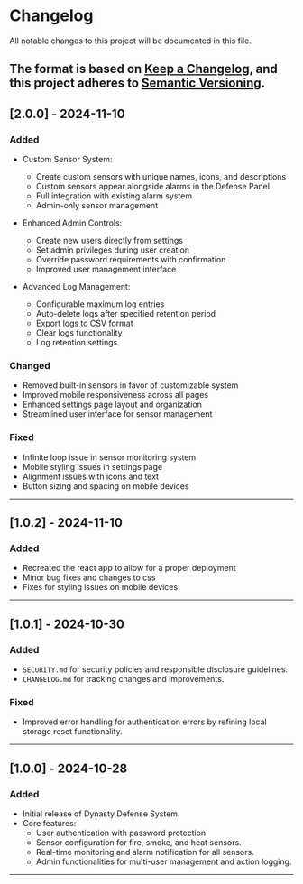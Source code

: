 # Changelog

All notable changes to this project will be documented in this file.

The format is based on [Keep a Changelog](https://keepachangelog.com/en/1.0.0/), and this project adheres to [Semantic Versioning](https://semver.org/spec/v2.0.0.html).
---

## [2.0.0] - 2024-11-10
### Added
- Custom Sensor System:
  - Create custom sensors with unique names, icons, and descriptions
  - Custom sensors appear alongside alarms in the Defense Panel
  - Full integration with existing alarm system
  - Admin-only sensor management

- Enhanced Admin Controls:
  - Create new users directly from settings
  - Set admin privileges during user creation
  - Override password requirements with confirmation
  - Improved user management interface

- Advanced Log Management:
  - Configurable maximum log entries
  - Auto-delete logs after specified retention period
  - Export logs to CSV format
  - Clear logs functionality
  - Log retention settings

### Changed
- Removed built-in sensors in favor of customizable system
- Improved mobile responsiveness across all pages
- Enhanced settings page layout and organization
- Streamlined user interface for sensor management

### Fixed
- Infinite loop issue in sensor monitoring system
- Mobile styling issues in settings page
- Alignment issues with icons and text
- Button sizing and spacing on mobile devices

---

## [1.0.2] - 2024-11-10
### Added
- Recreated the react app to allow for a proper deployment
- Minor bug fixes and changes to css
- Fixes for styling issues on mobile devices
---

## [1.0.1] - 2024-10-30
### Added
- `SECURITY.md` for security policies and responsible disclosure guidelines.
- `CHANGELOG.md` for tracking changes and improvements.

### Fixed
- Improved error handling for authentication errors by refining local storage reset functionality.

---

## [1.0.0] - 2024-10-28
### Added
- Initial release of Dynasty Defense System.
- Core features:
  - User authentication with password protection.
  - Sensor configuration for fire, smoke, and heat sensors.
  - Real-time monitoring and alarm notification for all sensors.
  - Admin functionalities for multi-user management and action logging.

---

